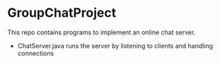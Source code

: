 # GroupChatProject

This repo contains programs to implement an online chat server.

* ChatServer.java runs the server by listening to clients and handling connections
